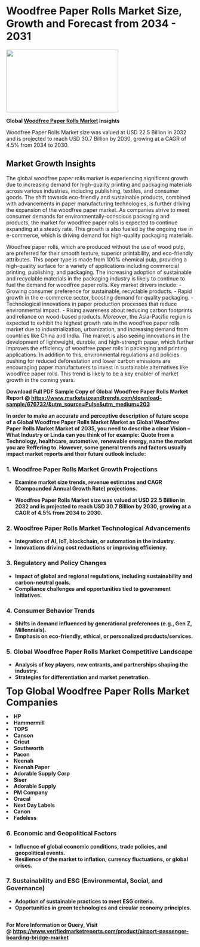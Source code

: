 <H1>Woodfree Paper Rolls Market Size, Growth and Forecast from 2034 - 2031</H1><img class="aligncenter size-medium wp-image-584254" src="https://thirdeyenews.in/wp-content/uploads/2034/09/Global-Market-Research-300x168.jpeg" alt="" width="300" height="168" /><p><strong>Global&nbsp;<a href="https://www.marketsizeandtrends.com/download-sample/676732/&amp;utm_source=Pulse&amp;utm_medium=203">Woodfree Paper Rolls Market</a> Insights</strong></p><p>Woodfree Paper Rolls Market size was valued at USD 22.5 Billion in 2032 and is projected to reach USD 30.7 Billion by 2030, growing at a CAGR of 4.5% from 2034 to 2030.</p><p><h2>Market Growth Insights</h2> <p>The global woodfree paper rolls market is experiencing significant growth due to increasing demand for high-quality printing and packaging materials across various industries, including publishing, textiles, and consumer goods. The shift towards eco-friendly and sustainable products, combined with advancements in paper manufacturing technologies, is further driving the expansion of the woodfree paper market. As companies strive to meet consumer demands for environmentally-conscious packaging and products, the market for woodfree paper rolls is expected to continue expanding at a steady rate. This growth is also fueled by the ongoing rise in e-commerce, which is driving demand for high-quality packaging materials.</p> <p><strong></strong></p> <p>Woodfree paper rolls, which are produced without the use of wood pulp, are preferred for their smooth texture, superior printability, and eco-friendly attributes. This paper type is made from 100% chemical pulp, providing a high-quality surface for a variety of applications including commercial printing, publishing, and packaging. The increasing adoption of sustainable and recyclable materials in the packaging industry is likely to continue to fuel the demand for woodfree paper rolls. Key market drivers include: - Growing consumer preference for sustainable, recyclable products. - Rapid growth in the e-commerce sector, boosting demand for quality packaging. - Technological innovations in paper production processes that reduce environmental impact. - Rising awareness about reducing carbon footprints and reliance on wood-based products. Moreover, the Asia-Pacific region is expected to exhibit the highest growth rate in the woodfree paper rolls market due to industrialization, urbanization, and increasing demand from countries like China and India. The market is also seeing innovations in the development of lightweight, durable, and high-strength paper, which further improves the efficiency of woodfree paper rolls in packaging and printing applications. In addition to this, environmental regulations and policies pushing for reduced deforestation and lower carbon emissions are encouraging paper manufacturers to invest in sustainable alternatives like woodfree paper rolls. This trend is likely to be a key enabler of market growth in the coming years.</p> <p><strong></p><p><span class=""><strong>Download Full PDF Sample Copy of Global Woodfree Paper Rolls Market Report</strong> @ <a href="https://www.marketsizeandtrends.com/download-sample/676732/&amp;utm_source=Pulse&amp;utm_medium=203" target="_blank">https://www.marketsizeandtrends.com/download-sample/676732/&amp;utm_source=Pulse&amp;utm_medium=203</a></span></p><p>In order to make an accurate and perceptive description of future scope of a Global&nbsp;Woodfree Paper Rolls Market Market as Global&nbsp;Woodfree Paper Rolls Market Market of 2035, you need to describe a clear Vision &ndash; What Industry or Linda can you think of for example: Quote from a Technology, healthcare, automotive, renewable energy, name the market you are Reffering to. However, some general trends and factors usually impact market reports and their future outlook include:</p><h3>1.&nbsp;<strong>Woodfree Paper Rolls Market Growth Projections</strong></h3><ul><li>Examine market size trends, revenue estimates and CAGR (Compounded Annual Growth Rate) projections.</li><li><p>Woodfree Paper Rolls Market size was valued at USD 22.5 Billion in 2032 and is projected to reach USD 30.7 Billion by 2030, growing at a CAGR of 4.5% from 2034 to 2030.</p></li></ul><h3>2.&nbsp;<strong>Woodfree Paper Rolls Market Technological Advancements</strong></h3><ul><li>Integration of AI, IoT, blockchain, or automation in the industry.</li><li>Innovations driving cost reductions or improving efficiency.</li></ul><h3>3.&nbsp;<strong>Regulatory and Policy Changes</strong></h3><ul><li>Impact of global and regional regulations, including sustainability and carbon-neutral goals.</li><li>Compliance challenges and opportunities tied to government initiatives.</li></ul><h3>4.&nbsp;<strong>Consumer Behavior Trends</strong></h3><ul><li>Shifts in demand influenced by generational preferences (e.g., Gen Z, Millennials).</li><li>Emphasis on eco-friendly, ethical, or personalized products/services.</li></ul><h3>5.&nbsp;<strong>Global Woodfree Paper Rolls Market Competitive Landscape</strong></h3><ul><li>Analysis of key players, new entrants, and partnerships shaping the industry.</li><li>Strategies for differentiation and market penetration.</li></ul><p data-pm-slice="1 1 []"><span style="color: inherit; font-family: inherit; font-size: 25px;">Top Global Woodfree Paper Rolls Market Companies</span></p><div class="" data-test-id=""><p><li>HP</li><li> Hammermill</li><li> TOPS</li><li> Canson</li><li> Cricut</li><li> Southworth</li><li> Pacon</li><li> Neenah</li><li> Neenah Paper</li><li> Adorable Supply Corp</li><li> Siser</li><li> Adorable Supply</li><li> PM Company</li><li> Oracal</li><li> Next Day Labels</li><li> Canon</li><li> Fadeless</li></p></div><h3>6.&nbsp;<strong>Economic and Geopolitical Factors</strong></h3><ul><li>Influence of global economic conditions, trade policies, and geopolitical events.</li><li>Resilience of the market to inflation, currency fluctuations, or global crises.</li></ul><h3>7.&nbsp;<strong>Sustainability and ESG (Environmental, Social, and Governance)</strong></h3><ul><li>Adoption of sustainable practices to meet ESG criteria.</li><li>Opportunities in green technologies and circular economy principles.</li></ul><h2><strong style="font-size: 14px;">For More Information or Query, Visit @&nbsp;</strong><a style="background-color: #ffffff; font-size: 14px;" href="https://www.marketsizeandtrends.com/report/woodfree-paper-rolls-market/" target="_blank">https://www.verifiedmarketreports.com/product/airport-passenger-boarding-bridge-market</a></h2>
